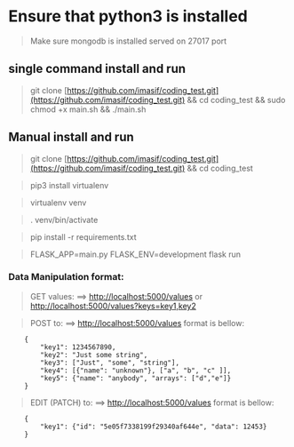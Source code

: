 # Ensure that python3 is installed

> Make sure mongodb is installed served on 27017 port

## single command install and run
> git clone [https://github.com/imasif/coding_test.git](https://github.com/imasif/coding_test.git) && cd coding_test && sudo chmod +x main.sh && ./main.sh

## Manual install and run

> git clone [https://github.com/imasif/coding_test.git](https://github.com/imasif/coding_test.git) && cd coding_test

> pip3 install virtualenv

> virtualenv venv

> . venv/bin/activate

> pip install -r requirements.txt

> FLASK_APP=main.py FLASK_ENV=development flask run

### Data Manipulation format:

> GET values: ==> [http://localhost:5000/values](http://localhost:5000/values) or [http://localhost:5000/values?keys=key1,key2](http://localhost:5000/values?keys=key1,key2)

> POST to: ==> [http://localhost:5000/values](http://localhost:5000/values) format is bellow:
```
    {
        "key1": 1234567890,
        "key2": "Just some string",
        "key3": ["Just", "some", "string"],
        "key4": [{"name": "unknown"}, ["a", "b", "c" ]],
        "key5": {"name": "anybody", "arrays": ["d","e"]}
    }
```

> EDIT (PATCH) to: ==> [http://localhost:5000/values](http://localhost:5000/values) format is bellow:
```
    {
        "key1": {"id": "5e05f7338199f29340af644e", "data": 12453}
    }
```
